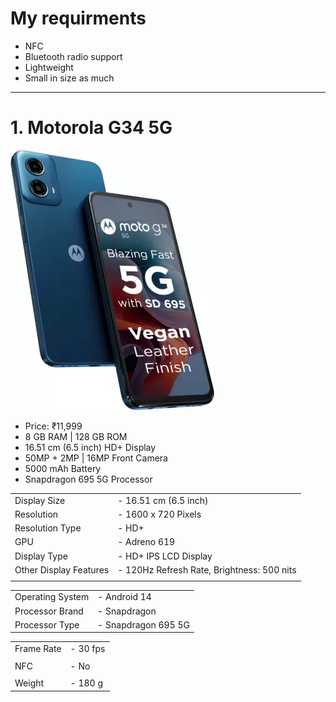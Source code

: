 # My requirments
- NFC
- Bluetooth radio support
- Lightweight
- Small in size as much




---



# 1. Motorola G34 5G
![](media/Pasted%20image%2020240614175338.png)
- Price: ₹11,999
- 8 GB RAM | 128 GB ROM
- 16.51 cm (6.5 inch) HD+ Display
- 50MP + 2MP | 16MP Front Camera
- 5000 mAh Battery
- Snapdragon 695 5G Processor

|                        |                                            |
| ---------------------- | ------------------------------------------ |
| Display Size           | - 16.51 cm (6.5 inch)                      |
| Resolution             | - 1600 x 720 Pixels                        |
| Resolution Type        | - HD+                                      |
| GPU                    | - Adreno 619                               |
| Display Type           | - HD+ IPS LCD Display                      |
| Other Display Features | - 120Hz Refresh Rate, Brightness: 500 nits |
|                        |                                            |

|                  |                     |
| ---------------- | ------------------- |
| Operating System | - Android 14        |
| Processor Brand  | - Snapdragon        |
| Processor Type   | - Snapdragon 695 5G |

|            |          |
| ---------- | -------- |
| Frame Rate | - 30 fps |
|            |          |
| NFC        | - No     |
|            |          |
| Weight     | - 180 g  |
